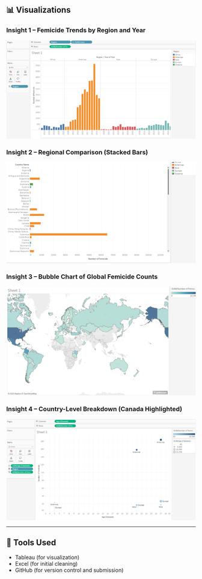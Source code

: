 ## 📊 Visualizations

### Insight 1 – Femicide Trends by Region and Year
![Insight 1](visualizations/Insight%201.png)

### Insight 2 – Regional Comparison (Stacked Bars)
![Insight 2a](visualizations/Insight%202a.png)

### Insight 3 – Bubble Chart of Global Femicide Counts
![Insight 3](visualizations/Insight%203.png)

### Insight 4 – Country-Level Breakdown (Canada Highlighted)
![Insight 4](visualizations/Insight%204.png)

---

## 🔧 Tools Used

- Tableau (for visualization)
- Excel (for initial cleaning)
- GitHub (for version control and submission)
